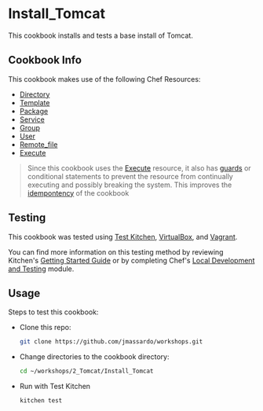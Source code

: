# Install_Tomcat

This cookbook installs and tests a base install of Tomcat.

## Cookbook Info

This cookbook makes use of the following Chef Resources:

* [Directory](https://docs.chef.io/resource_directory.html)
* [Template](https://docs.chef.io/resource_template.html)
* [Package](https://docs.chef.io/resource_package.html)
* [Service](https://docs.chef.io/resource_service.html)
* [Group](https://docs.chef.io/resource_group.html)
* [User](https://docs.chef.io/resource_user.html)
* [Remote_file](https://docs.chef.io/resource_remote_file.html)
* [Execute](https://docs.chef.io/resource_execute.html)

>Since this cookbook uses the [Execute](https://docs.chef.io/resource_execute.html) resource, it also has [guards](https://docs.chef.io/resource_common.html#guards) or conditional statements to prevent the resource from continually executing and possibly breaking the system. This improves the [idempontency](https://en.wikipedia.org/wiki/Idempotence) of the cookbook

## Testing

This cookbook was tested using [Test Kitchen](http://kitchen.ci/), [VirtualBox](https://www.virtualbox.org/), and [Vagrant](https://www.vagrantup.com/).

You can find more information on this testing method by reviewing Kitchen's [Getting Started Guide](http://kitchen.ci/docs/getting-started) or by completing Chef's [Local Development and Testing](https://learn.chef.io/tracks/local-development-and-testing#/) module.

## Usage

Steps to test this cookbook:

* Clone this repo:
    ``` bash
    git clone https://github.com/jmassardo/workshops.git
    ```
* Change directories to the cookbook directory:
    ``` bash
    cd ~/workshops/2_Tomcat/Install_Tomcat
    ```
* Run with Test Kitchen
    ``` bash
    kitchen test
    ```
